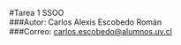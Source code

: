 #Tarea 1 SSOO  
###Autor: Carlos Alexis Escobedo Román  
###Correo: carlos.escobedo@alumnos.uv.cl  
